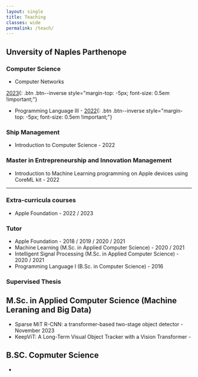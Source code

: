 ```yaml
---
layout: single
title: Teaching
classes: wide
permalink: /teach/
---
```


## Unversity of Naples Parthenope

### Computer Science

* Computer Networks

[2023](#){: .btn .btn--inverse style="margin-top: -5px; font-size: 0.5em !important;"}


* Programming Language III - 
[2022](#){: .btn .btn--inverse style="margin-top: -5px; font-size: 0.5em !important;"}


### Ship Management

* Introduction to Computer Science - 2022


### Master in Entrepreneurship and Innovation Management

* Introduction to Machine Learning programming on Apple devices using CoreML kit - 2022

---

### Extra-curricula courses

* Apple Foundation - 2022 / 2023


### Tutor

* Apple Foundation - 2018 / 2019 / 2020 / 2021
* Machine Learning (M.Sc. in Applied Computer Science) - 2020 / 2021
* Intelligent Signal Processing (M.Sc. in Applied Computer Science) - 2020 / 2021
* Programming Language I (B.Sc. in Computer Science) - 2016


### Supervised Thesis

## M.Sc. in Applied Computer Science (Machine Leraning and Big Data)

* Sparse MiT R-CNN: a transformer-based two-stage object detector - November 2023
* KeepViT: A Long-Term Visual Object Tracker with a Vision Transformer - 

## B.SC. Copmuter Science

* 

